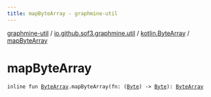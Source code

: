 ```yaml
---
title: mapByteArray - graphmine-util
---
```


[graphmine-util](../../index.html) / [io.github.sof3.graphmine.util](../index.html) / [kotlin.ByteArray](index.html) / [mapByteArray](./map-byte-array.html)

# mapByteArray

`inline fun `[`ByteArray`](https://kotlinlang.org/api/latest/jvm/stdlib/kotlin/-byte-array/index.html)`.mapByteArray(fn: (`[`Byte`](https://kotlinlang.org/api/latest/jvm/stdlib/kotlin/-byte/index.html)`) -> `[`Byte`](https://kotlinlang.org/api/latest/jvm/stdlib/kotlin/-byte/index.html)`): `[`ByteArray`](https://kotlinlang.org/api/latest/jvm/stdlib/kotlin/-byte-array/index.html)